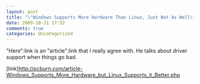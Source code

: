 ```yaml
---
layout: post
title: "\"Windows Supports More Hardware Than Linux, Just Not As Well\""
date: 2009-10-31 17:52
comments: true
categories: Uncategorized
---
```

"Here":link is an "article":link that I really  agree with. He talks about driver support when things go bad.

[link]http://pcburn.com/article-Windows_Supports_More_Hardware_but_Linux_Supports_it_Better.php
